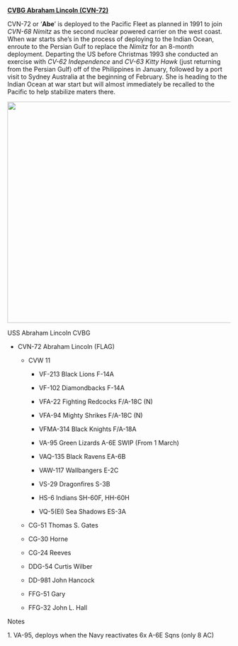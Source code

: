 [**CVBG Abraham Lincoln
(CVN-72)**](https://en.wikipedia.org/wiki/USS_Abraham_Lincoln_(CVN-72))

CVN-72 or ‘**Abe**’ is deployed to the Pacific Fleet as planned in 1991
to join *CVN-68 Nimitz* as the second nuclear powered carrier on the
west coast. When war starts she’s in the process of deploying to the
Indian Ocean, enroute to the Persian Gulf to replace the *Nimitz* for an
8-month deployment. Departing the US before Christmas 1993 she conducted
an exercise with *CV-62 Independence* and *CV-63 Kitty Hawk* (just
returning from the Persian Gulf) off of the Philippines in January,
followed by a port visit to Sydney Australia at the beginning of
February. She is heading to the Indian Ocean at war start but will
almost immediately be recalled to the Pacific to help stabilize maters
there.

<img src="/assets\images\nato\us\navy\carriers\abraham-lincoln\media\image1.jpeg" style="width:6.5in;height:5.2in" />

USS Abraham Lincoln CVBG

-   CVN-72 Abraham Lincoln (FLAG)

    -   CVW 11

        -   VF-213 Black Lions F-14A

        -   VF-102 Diamondbacks F-14A

        -   VFA-22 Fighting Redcocks F/A-18C (N)

        -   VFA-94 Mighty Shrikes F/A-18C (N)

        -   VFMA-314 Black Knights F/A-18A

        -   VA-95 Green Lizards A-6E SWIP (From 1 March)

        -   VAQ-135 Black Ravens EA-6B

        -   VAW-117 Wallbangers E-2C

        -   VS-29 Dragonfires S-3B

        -   HS-6 Indians SH-60F, HH-60H

        -   VQ-5(El) Sea Shadows ES-3A

    -   CG-51 Thomas S. Gates

    -   CG-30 Horne

    -   CG-24 Reeves

    -   DDG-54 Curtis Wilber

    -   DD-981 John Hancock

    -   FFG-51 Gary

    -   FFG-32 John L. Hall

Notes

1\. VA-95, deploys when the Navy reactivates 6x A-6E Sqns (only 8 AC)
